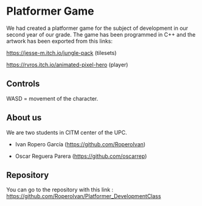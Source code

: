 # Platformer Game

We had created a platformer game for the subject of development in our second year of our grade. The game has been programmed in C++ and the artwork has been exported from this links:

https://jesse-m.itch.io/jungle-pack  (tilesets)

https://rvros.itch.io/animated-pixel-hero (player)


## Controls

WASD = movement of the character.


## About us

We are two students in CITM center of the UPC.

- Ivan Ropero García (https://github.com/RoperoIvan)

- Oscar Reguera Parera (https://github.com/oscarrep)


## Repository

You can go to the repository with this link : https://github.com/RoperoIvan/Platformer_DevelopmentClass
